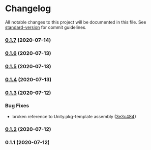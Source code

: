 # Changelog

All notable changes to this project will be documented in this file. See [standard-version](https://github.com/conventional-changelog/standard-version) for commit guidelines.

### [0.1.7](https://github.com/mwnDK1402/pkg-dev/compare/v0.1.6...v0.1.7) (2020-07-14)

### [0.1.6](https://github.com/mwnDK1402/pkg-dev/compare/v0.1.5...v0.1.6) (2020-07-13)

### [0.1.5](https://github.com/mwnDK1402/pkg-dev/compare/v0.1.4...v0.1.5) (2020-07-13)

### [0.1.4](https://github.com/mwnDK1402/pkg-dev/compare/v0.1.3...v0.1.4) (2020-07-13)

### [0.1.3](https://github.com/mwnDK1402/pkg-dev/compare/v0.1.2...v0.1.3) (2020-07-12)


### Bug Fixes

* broken reference to Unity.pkg-template assembly ([3e3c484](https://github.com/mwnDK1402/pkg-dev/commit/3e3c484e32a1e91f96bef4e1407fd8e9a49a8ad8))

### [0.1.2](https://github.com/mwnDK1402/pkg-dev/compare/v0.1.1...v0.1.2) (2020-07-12)

### 0.1.1 (2020-07-12)
